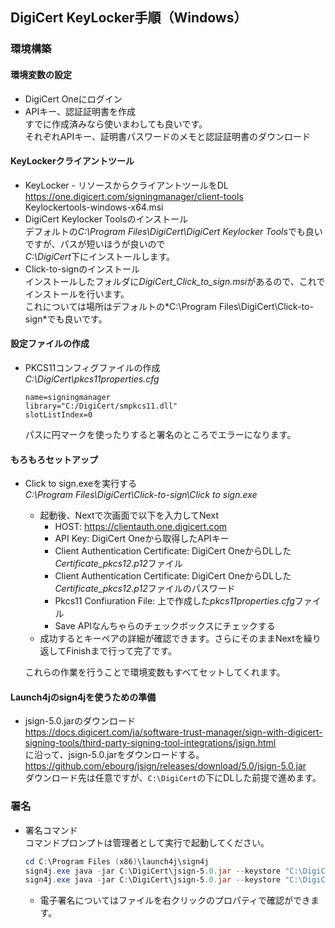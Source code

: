 ## DigiCert KeyLocker手順（Windows）
### 環境構築
#### 環境変数の設定
- DigiCert Oneにログイン
- APIキー、認証証明書を作成  
  すでに作成済みなら使いまわしても良いです。  
  それぞれAPIキー、証明書パスワードのメモと認証証明書のダウンロード
#### KeyLockerクライアントツール
- KeyLocker - リソースからクライアントツールをDL  
  https://one.digicert.com/signingmanager/client-tools  
  Keylockertools-windows-x64.msi
- DigiCert Keylocker Toolsのインストール  
  デフォルトの*C:\Program Files\DigiCert\DigiCert Keylocker Tools*でも良いですが、パスが短いほうが良いので  
  *C:\DigiCert*下にインストールします。
- Click-to-signのインストール  
  インストールしたフォルダに*DigiCert_Click_to_sign.msi*があるので、これでインストールを行います。  
  これについては場所はデフォルトの*C:\Program Files\DigiCert\Click-to-sign\*でも良いです。
#### 設定ファイルの作成
- PKCS11コンフィグファイルの作成  
  *C:\DigiCert\pkcs11properties.cfg*
  ```properties
  name=signingmanager 
  library="C:/DigiCert/smpkcs11.dll"
  slotListIndex=0
  ```
  パスに円マークを使ったりすると署名のところでエラーになります。
#### もろもろセットアップ
- Click to sign.exeを実行する  
  *C:\Program Files\DigiCert\Click-to-sign\Click to sign.exe*  
  - 起動後、Nextで次画面で以下を入力してNext  
    - HOST: https://clientauth.one.digicert.com
    - API Key: DigiCert Oneから取得したAPIキー
    - Client Authentication Certificate: DigiCert OneからDLした*Certificate_pkcs12.p12*ファイル
    - Client Authentication Certificate: DigiCert OneからDLした*Certificate_pkcs12.p12*ファイルのパスワード
    - Pkcs11 Confiuration File: 上で作成した*pkcs11properties.cfg*ファイル
    - Save APIなんちゃらのチェックボックスにチェックする
  - 成功するとキーペアの詳細が確認できます。さらにそのままNextを繰り返してFinishまで行って完了です。

  これらの作業を行うことで環境変数もすべてセットしてくれます。
#### Launch4jのsign4jを使うための準備
- jsign-5.0.jarのダウンロード  
  https://docs.digicert.com/ja/software-trust-manager/sign-with-digicert-signing-tools/third-party-signing-tool-integrations/jsign.html  
  に沿って、jsign-5.0.jarをダウンロードする。  
  https://github.com/ebourg/jsign/releases/download/5.0/jsign-5.0.jar  
  ダウンロード先は任意ですが、`C:\DigiCert`の下にDLした前提で進めます。  
### 署名
- 署名コマンド  
  コマンドプロンプトは管理者として実行で起動してください。
  ```powershell
  cd C:\Program Files (x86)\launch4j\sign4j
  sign4j.exe java -jar C:\DigiCert\jsign-5.0.jar --keystore "C:\DigiCert\pkcs11properties.cfg" -alias key_798313656 --storetype PKCS11 C:\Users\turbou\Desktop\CSVDLTool_work\common\CSVDLTool_2.1.6.exe
  sign4j.exe java -jar C:\DigiCert\jsign-5.0.jar --keystore "C:\DigiCert\pkcs11properties.cfg" -alias key_798313656 --storetype PKCS11 C:\Users\turbou\Desktop\CSVDLTool_work\common\CSVDLTool_2.1.6_auditlog.exe
  ```
  - 電子署名についてはファイルを右クリックのプロパティで確認ができます。
  
